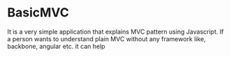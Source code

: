 # BasicMVC
It is a very simple application that explains MVC pattern using Javascript. If a person wants to understand plain MVC without any framework like, backbone, angular etc. it can help
